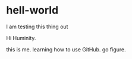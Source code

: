 # hell-world
I am testing this thing out

Hi Huminity.

this is me. learning how to use GitHub. go figure.
